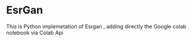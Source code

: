 # EsrGan
This is Python implemetation of Esrgan , adding directly the Google colab notebook via Colab Api
